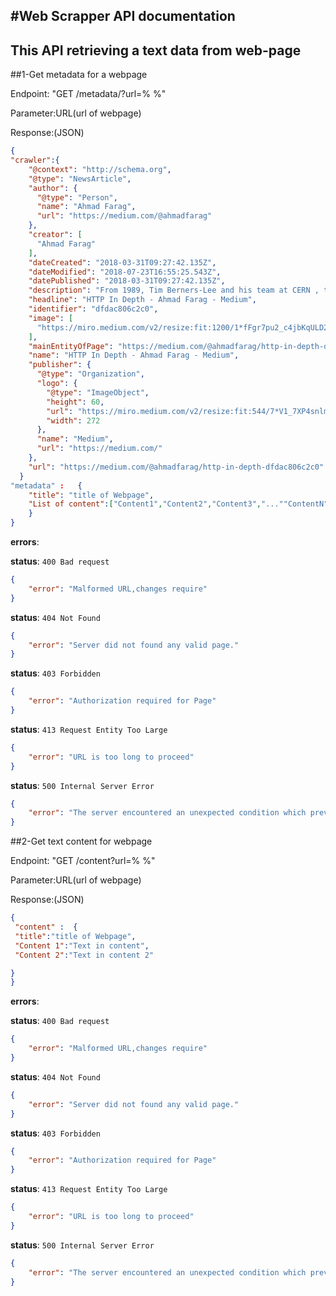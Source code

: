 #Web Scrapper API documentation
----------------------------------
This API retrieving a text data from web-page 
-------------------------------------------------------------------------
##1-Get metadata for a webpage

Endpoint: "GET /metadata/?url=% %"

Parameter:URL(url of webpage)

Response:(JSON)
```json
{
"crawler":{
    "@context": "http://schema.org",
    "@type": "NewsArticle",
    "author": {
      "@type": "Person",
      "name": "Ahmad Farag",
      "url": "https://medium.com/@ahmadfarag"
    },
    "creator": [
      "Ahmad Farag"
    ],
    "dateCreated": "2018-03-31T09:27:42.135Z",
    "dateModified": "2018-07-23T16:55:25.543Z",
    "datePublished": "2018-03-31T09:27:42.135Z",
    "description": "From 1989, Tim Berners-Lee and his team at CERN , the European Nuclear Research Center in Switzerland, developed the Hypertext Transfer Protocol, together with the concepts of URL and HTML , which…",
    "headline": "HTTP In Depth - Ahmad Farag - Medium",
    "identifier": "dfdac806c2c0",
    "image": [
      "https://miro.medium.com/v2/resize:fit:1200/1*fFgr7pu2_c4jbKqULD2ahw.png"
    ],
    "mainEntityOfPage": "https://medium.com/@ahmadfarag/http-in-depth-dfdac806c2c0",
    "name": "HTTP In Depth - Ahmad Farag - Medium",
    "publisher": {
      "@type": "Organization",
      "logo": {
        "@type": "ImageObject",
        "height": 60,
        "url": "https://miro.medium.com/v2/resize:fit:544/7*V1_7XP4snlmqrc_0Njontw.png",
        "width": 272
      },
      "name": "Medium",
      "url": "https://medium.com/"
    },
    "url": "https://medium.com/@ahmadfarag/http-in-depth-dfdac806c2c0"
  }
"metadata" :   {
    "title": "title of Webpage",
    "List of content":["Content1","Content2","Content3","...""ContentN"]
    }
}
```

**errors**:

**status**: `400 Bad request`
```json
{
    "error": "Malformed URL,changes require"
}
```


**status**: `404 Not Found`
```json
{
    "error": "Server did not found any valid page."
}
```


**status**: `403 Forbidden`
```json
{
    "error": "Authorization required for Page"
}
```



**status**: `413 Request Entity Too Large`
```json
{
    "error": "URL is too long to proceed"
}
```

**status**: `500 Internal Server Error`
```json
{
    "error": "The server encountered an unexpected condition which prevented it from fulfilling the request"
}
```

##2-Get text content for webpage

Endpoint: "GET /content?url=% %"

Parameter:URL(url of webpage)

Response:(JSON)
```json
{
 "content" :  {
 "title":"title of Webpage",
 "Content 1":"Text in content",
 "Content 2":"Text in content 2"

}
}
```
**errors**:

**status**: `400 Bad request`
```json
{
    "error": "Malformed URL,changes require"
}
```


**status**: `404 Not Found`
```json
{
    "error": "Server did not found any valid page."
}
```


**status**: `403 Forbidden`
```json
{
    "error": "Authorization required for Page"
}
```



**status**: `413 Request Entity Too Large`
```json
{
    "error": "URL is too long to proceed"
}
```

**status**: `500 Internal Server Error`
```json
{
    "error": "The server encountered an unexpected condition which prevented it from fulfilling the request"
}
```










